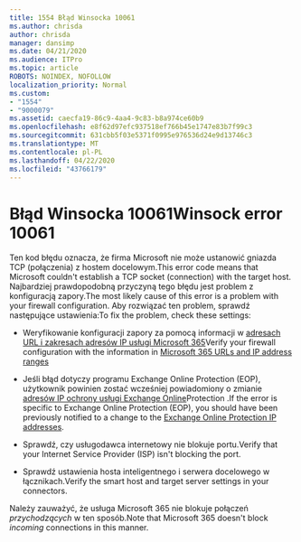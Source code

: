 ```yaml
---
title: 1554 Błąd Winsocka 10061
ms.author: chrisda
author: chrisda
manager: dansimp
ms.date: 04/21/2020
ms.audience: ITPro
ms.topic: article
ROBOTS: NOINDEX, NOFOLLOW
localization_priority: Normal
ms.custom:
- "1554"
- "9000079"
ms.assetid: caecfa19-86c9-4aa4-9c83-b8a974ce60b9
ms.openlocfilehash: e8f62d97efc937518ef766b45e1747e83b7f99c3
ms.sourcegitcommit: 631cbb5f03e5371f0995e976536d24e9d13746c3
ms.translationtype: MT
ms.contentlocale: pl-PL
ms.lasthandoff: 04/22/2020
ms.locfileid: "43766179"
---
```

# <a name="winsock-error-10061"></a><span data-ttu-id="0df2f-102">Błąd Winsocka 10061</span><span class="sxs-lookup"><span data-stu-id="0df2f-102">Winsock error 10061</span></span>

<span data-ttu-id="0df2f-103">Ten kod błędu oznacza, że firma Microsoft nie może ustanowić gniazda TCP (połączenia) z hostem docelowym.</span><span class="sxs-lookup"><span data-stu-id="0df2f-103">This error code means that Microsoft couldn't establish a TCP socket (connection) with the target host.</span></span> <span data-ttu-id="0df2f-104">Najbardziej prawdopodobną przyczyną tego błędu jest problem z konfiguracją zapory.</span><span class="sxs-lookup"><span data-stu-id="0df2f-104">The most likely cause of this error is a problem with your firewall configuration.</span></span> <span data-ttu-id="0df2f-105">Aby rozwiązać ten problem, sprawdź następujące ustawienia:</span><span class="sxs-lookup"><span data-stu-id="0df2f-105">To fix the problem, check these settings:</span></span>

- <span data-ttu-id="0df2f-106">Weryfikowanie konfiguracji zapory za pomocą informacji w [adresach URL i zakresach adresów IP usługi Microsoft 365](https://docs.microsoft.com/office365/enterprise/urls-and-ip-address-ranges)</span><span class="sxs-lookup"><span data-stu-id="0df2f-106">Verify your firewall configuration with the information in [Microsoft 365 URLs and IP address ranges](https://docs.microsoft.com/office365/enterprise/urls-and-ip-address-ranges)</span></span>

- <span data-ttu-id="0df2f-107">Jeśli błąd dotyczy programu Exchange Online Protection (EOP), użytkownik powinien zostać wcześniej powiadomiony o zmianie [adresów IP ochrony usługi Exchange Online](https://docs.microsoft.com/office365/SecurityCompliance/eop/exchange-online-protection-ip-addresses)Protection .</span><span class="sxs-lookup"><span data-stu-id="0df2f-107">If the error is specific to Exchange Online Protection (EOP), you should have been previously notified to a change to the [Exchange Online Protection IP addresses](https://docs.microsoft.com/office365/SecurityCompliance/eop/exchange-online-protection-ip-addresses).</span></span>

- <span data-ttu-id="0df2f-108">Sprawdź, czy usługodawca internetowy nie blokuje portu.</span><span class="sxs-lookup"><span data-stu-id="0df2f-108">Verify that your Internet Service Provider (ISP) isn't blocking the port.</span></span>

- <span data-ttu-id="0df2f-109">Sprawdź ustawienia hosta inteligentnego i serwera docelowego w łącznikach.</span><span class="sxs-lookup"><span data-stu-id="0df2f-109">Verify the smart host and target server settings in your connectors.</span></span>

<span data-ttu-id="0df2f-110">Należy zauważyć, że usługa Microsoft 365 nie blokuje połączeń *przychodzących* w ten sposób.</span><span class="sxs-lookup"><span data-stu-id="0df2f-110">Note that Microsoft 365 doesn't block *incoming* connections in this manner.</span></span>
